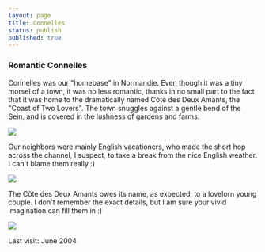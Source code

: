 ```yaml
---
layout: page
title: Connelles
status: publish
published: true
---
```

<h3>Romantic Connelles</h3>

Connelles was our "homebase" in Normandie. Even though it was a tiny morsel of a town, it was no less romantic, thanks in no small part to the fact that it was home to the dramatically named Côte des Deux Amants, the "Coast of Two Lovers". The town snuggles against a gentle bend of the Sein, and is covered in the lushness of gardens and farms.

<img src="http://www.yentran.org/blog/wp-content/uploads/2012/08/IMG_8763.jpg" class="alignnone size-full wp-image-1901" />

Our neighbors were mainly English vacationers, who made the short hop across the channel, I suspect, to take a break from the nice English weather. I can't blame them really :)

<img src="http://www.yentran.org/blog/wp-content/uploads/2012/08/IMG_8681.jpg" class="alignnone size-full wp-image-1901" />

The Côte des Deux Amants owes its name, as expected, to a lovelorn young couple. I don't remember the exact details, but I am sure your vivid imagination can fill them in :)

<img src="http://www.yentran.org/blog/wp-content/uploads/2012/08/ConnellesLesCotesdesAmantsRiver.jpg" class="alignnone size-full wp-image-1901" />

Last visit: June 2004
